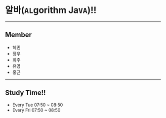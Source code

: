 # 알바(`AL`gorithm Ja`VA`)!!
---
## Member
- 혜민
- 정우
- 희주
- 유영
- 홍균
---
## Study Time!!
- Every Tue     07:50 ~ 08:50
- Every Fri     07:50 ~ 08:50
